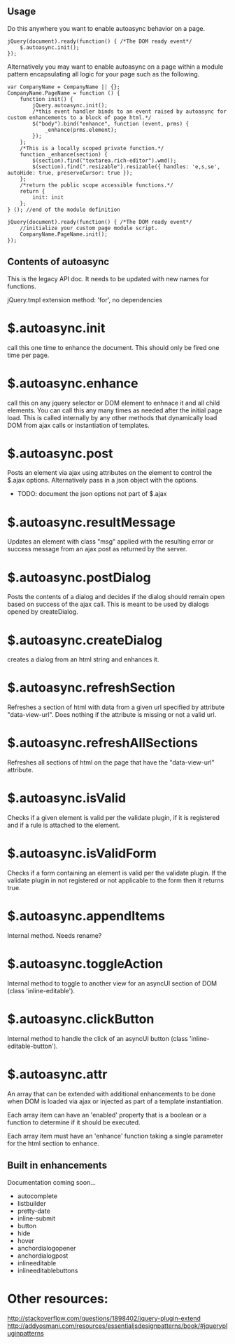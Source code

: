 Usage
-----

Do this anywhere you want to enable autoasync behavior on a page.
	
    jQuery(document).ready(function() { /*The DOM ready event*/
        $.autoasync.init();
    });

Alternatively you may want to enable autoasync on a page within a module pattern encapsulating all logic for your page such as the following.

    var CompanyName = CompanyName || {};
    CompanyName.PageName = function () {
        function init() {
            jQuery.autoasync.init();
            /*this event handler binds to an event raised by autoasync for custom enhancements to a block of page html.*/
            $("body").bind("enhance", function (event, prms) {
                _enhance(prms.element);
            });
        };
		/*This is a locally scoped private function.*/
        function _enhance(section) {
            $(section).find("textarea.rich-editor").wmd();
            $(section).find(".resizable").resizable({ handles: 'e,s,se', autoHide: true, preserveCursor: true });
        };
		/*return the public scope accessible functions.*/
        return {
            init: init
        };
    } (); //end of the module definition
	
    jQuery(document).ready(function() { /*The DOM ready event*/
        //initialize your custom page module script.
        CompanyName.PageName.init();
    });
	
Contents of autoasync 
---------------------

This is the legacy API doc.  It needs to be updated with new names for functions.

jQuery.tmpl extension method: 'for', no dependencies

$.autoasync.init
================
call this one time to enhance the document.  This should only be fired one time per page.

$.autoasync.enhance
===================
call this on any jquery selector or DOM element to enhnace it and all child elements.  You
can call this any many times as needed after the initial page load.  This is called internally
by any other methods that dynamically load DOM from ajax calls or instantiation of templates.

$.autoasync.post
================
Posts an element via ajax using attributes on the element to control the $.ajax options.
Alternatively pass in a json object with the options.
 - TODO: document the json options not part of $.ajax

$.autoasync.resultMessage
=========================
Updates an element with class "msg" applied with the resulting error or success message from an ajax post as
returned by the server.

$.autoasync.postDialog
======================
Posts the contents of a dialog and decides if the dialog should remain open based on success of the ajax call.
This is meant to be used by dialogs opened by createDialog.

$.autoasync.createDialog
========================
creates a dialog from an html string and enhances it.

$.autoasync.refreshSection
==========================
Refreshes a section of html with data from a given url specified by attribute "data-view-url".  Does nothing
if the attribute is missing or not a valid url.

$.autoasync.refreshAllSections
==============================
Refreshes all sections of html on the page that have the "data-view-url" attribute.

$.autoasync.isValid
===================
Checks if a given element is valid per the validate plugin, if it is registered and if a rule is attached to the element.

$.autoasync.isValidForm
=======================
Checks if a form containing an element is valid per the validate plugin.  If the validate plugin in not registered or not applicable to the form then it returns true.

$.autoasync.appendItems
=======================
Internal method.  Needs rename?

$.autoasync.toggleAction
========================
Internal method to toggle to another view for an asyncUI section of DOM (class 'inline-editable').

$.autoasync.clickButton
=======================
Internal method to handle the click of an asyncUI button (class 'inline-editable-button').

$.autoasync.attr
================
An array that can be extended with additional enhancements to be done when DOM is loaded via ajax or injected as part of a template instantiation.

Each array item can have an 'enabled' property that is a boolean or a function to determine if it should be executed.

Each array item must have an 'enhance' function taking a single parameter for the html section to enhance.

Built in enhancements
---------------------
Documentation coming soon...

 - autocomplete
 - listbuilder
 - pretty-date
 - inline-submit
 - button
 - hide
 - hover
 - anchordialogopener
 - anchordialogpost
 - inlineeditable
 - inlineeditablebuttons
 
 Other resources:
 ===============
 http://stackoverflow.com/questions/1898402/jquery-plugin-extend
 http://addyosmani.com/resources/essentialjsdesignpatterns/book/#jquerypluginpatterns